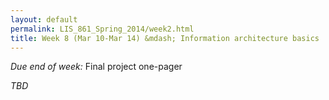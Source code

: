 ```yaml
---
layout: default
permalink: LIS_861_Spring_2014/week2.html
title: Week 8 (Mar 10-Mar 14) &mdash; Information architecture basics
---
```

<p class="bold_red"><em>Due end of week:</em> Final project one-pager</p>

<em>TBD</em>
<!--
#####Key questions
#####To read/watch
######Required
######Optional
#####Assignment
-->